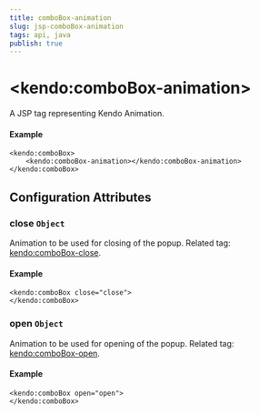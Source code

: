 ```yaml
---
title: comboBox-animation
slug: jsp-comboBox-animation
tags: api, java
publish: true
---
```


# \<kendo:comboBox-animation\>
A JSP tag representing Kendo Animation.

#### Example
    <kendo:comboBox>
        <kendo:comboBox-animation></kendo:comboBox-animation>
    </kendo:comboBox>


## Configuration Attributes


### close `Object`

Animation to be used for closing of the popup. Related tag: [kendo:comboBox-close](#kendo-comboBox-close). 

#### Example
    <kendo:comboBox close="close">
    </kendo:comboBox>



### open `Object`

Animation to be used for opening of the popup. Related tag: [kendo:comboBox-open](#kendo-comboBox-open). 

#### Example
    <kendo:comboBox open="open">
    </kendo:comboBox>


